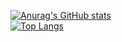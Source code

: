 [![Anurag's GitHub stats](https://github-readme-stats.vercel.app/api?username=5uhwann&show_icons=true&theme=dark)](https://github.com/anuraghazra/github-readme-stats)<br>
[![Top Langs](https://github-readme-stats.vercel.app/api/top-langs/?username=5uhwann)](https://github.com/anuraghazra/github-readme-stats)
